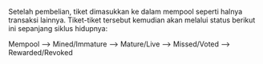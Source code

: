 Setelah pembelian, tiket dimasukkan ke dalam mempool seperti halnya transaksi lainnya.  Tiket-tiket tersebut kemudian akan melalui status berikut ini sepanjang siklus hidupnya:

Mempool --> Mined/Immature -->  Mature/Live --> Missed/Voted --> Rewarded/Revoked 

